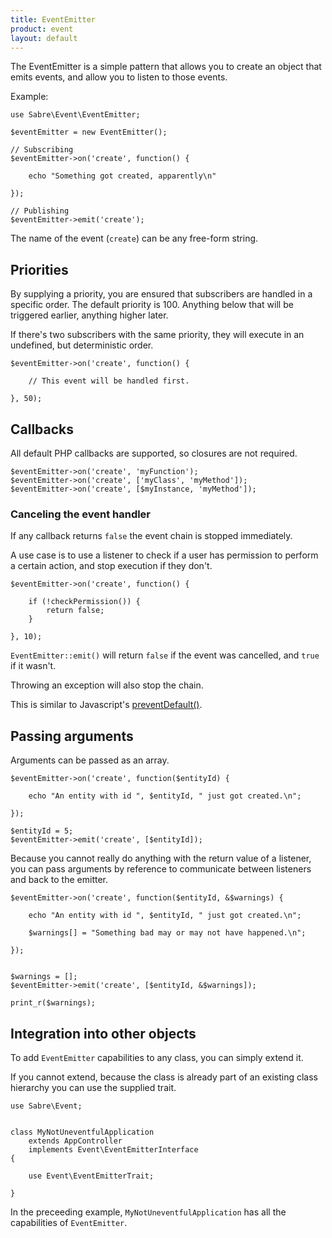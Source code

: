 ```yaml
---
title: EventEmitter
product: event
layout: default
---
```


The EventEmitter is a simple pattern that allows you to create an object
that emits events, and allow you to listen to those events.

Example:

    use Sabre\Event\EventEmitter;

    $eventEmitter = new EventEmitter();

    // Subscribing
    $eventEmitter->on('create', function() {

        echo "Something got created, apparently\n"

    });

    // Publishing
    $eventEmitter->emit('create');

The name of the event (`create`) can be any free-form string.

Priorities
----------

By supplying a priority, you are ensured that subscribers are handled in a
specific order. The default priority is 100. Anything below that will be
triggered earlier, anything higher later.

If there's two subscribers with the same priority, they will execute in an
undefined, but deterministic order.

    $eventEmitter->on('create', function() {

        // This event will be handled first.

    }, 50);

Callbacks
---------

All default PHP callbacks are supported, so closures are not required.

    $eventEmitter->on('create', 'myFunction');
    $eventEmitter->on('create', ['myClass', 'myMethod']);
    $eventEmitter->on('create', [$myInstance, 'myMethod']);

### Canceling the event handler

If any callback returns `false` the event chain is stopped immediately.

A use case is to use a listener to check if a user has permission to perform
a certain action, and stop execution if they don't.

    $eventEmitter->on('create', function() {

        if (!checkPermission()) {
            return false;
        }

    }, 10);

`EventEmitter::emit()` will return `false` if the event was cancelled, and
`true` if it wasn't.

Throwing an exception will also stop the chain.

This is similar to Javascript's [preventDefault()][1].

Passing arguments
-----------------

Arguments can be passed as an array.

    $eventEmitter->on('create', function($entityId) {

        echo "An entity with id ", $entityId, " just got created.\n";

    });

    $entityId = 5;
    $eventEmitter->emit('create', [$entityId]);

Because you cannot really do anything with the return value of a listener,
you can pass arguments by reference to communicate between listeners and
back to the emitter.

    $eventEmitter->on('create', function($entityId, &$warnings) {

        echo "An entity with id ", $entityId, " just got created.\n";

        $warnings[] = "Something bad may or may not have happened.\n";

    });


    $warnings = [];
    $eventEmitter->emit('create', [$entityId, &$warnings]);

    print_r($warnings);


Integration into other objects
------------------------------

To add `EventEmitter` capabilities to any class, you can simply extend it.

If you cannot extend, because the class is already part of an existing class
hierarchy you can use the supplied trait.

    use Sabre\Event;


    class MyNotUneventfulApplication
        extends AppController
        implements Event\EventEmitterInterface
    {

        use Event\EventEmitterTrait;

    }

In the preceeding example, `MyNotUneventfulApplication` has all the
capabilities of `EventEmitter`.


[1]: https://developer.mozilla.org/en-US/docs/Web/API/Event/preventDefault
